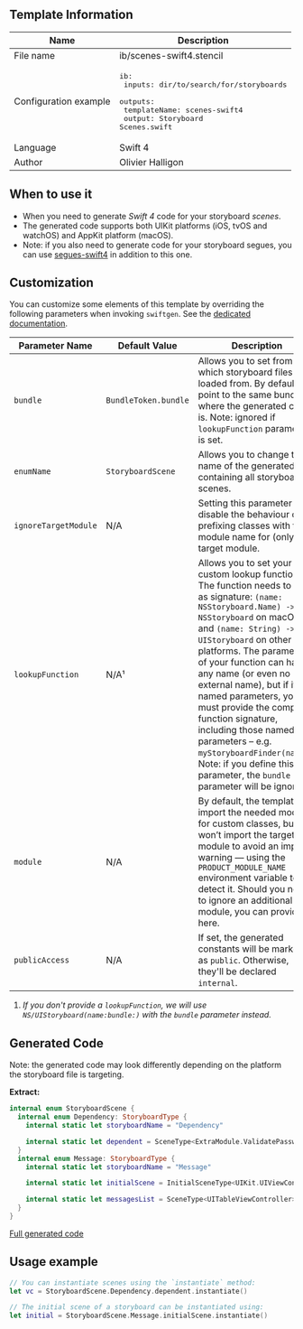 ## Template Information

| Name      | Description       |
| --------- | ----------------- |
| File name | ib/scenes-swift4.stencil |
| Configuration example | <pre>ib:<br />  inputs: dir/to/search/for/storyboards<br />  outputs:<br />    templateName: scenes-swift4<br />    output: Storyboard Scenes.swift</pre> |
| Language | Swift 4 |
| Author | Olivier Halligon |

## When to use it

- When you need to generate *Swift 4* code for your storyboard *scenes*.
- The generated code supports both UIKit platforms (iOS, tvOS and watchOS) and AppKit platform (macOS).
- Note: if you also need to generate code for your storyboard segues, you can use [segues-swift4](../segues-swift4.md) in addition to this one.

## Customization

You can customize some elements of this template by overriding the following parameters when invoking `swiftgen`. See the [dedicated documentation](../../ConfigFile.md).

| Parameter Name | Default Value | Description |
| -------------- | ------------- | ----------- |
| `bundle` | `BundleToken.bundle` | Allows you to set from which storyboard files are loaded from. By default, it'll point to the same bundle as where the generated code is. Note: ignored if `lookupFunction` parameter is set. |
| `enumName` | `StoryboardScene` | Allows you to change the name of the generated `enum` containing all storyboard scenes. |
| `ignoreTargetModule` | N/A | Setting this parameter will disable the behaviour of prefixing classes with their module name for (only) the target module. |
| `lookupFunction` | N/A¹ | Allows you to set your own custom lookup function. The function needs to have as signature: `(name: NSStoryboard.Name) -> NSStoryboard` on macOS, and `(name: String) -> UIStoryboard` on other platforms. The parameters of your function can have any name (or even no external name), but if it has named parameters, you must provide the complete function signature, including those named parameters – e.g. `myStoryboardFinder(name:)`. Note: if you define this parameter, the `bundle` parameter will be ignored. |
| `module` | N/A | By default, the template will import the needed modules for custom classes, but won’t import the target’s module to avoid an import warning — using the `PRODUCT_MODULE_NAME` environment variable to detect it. Should you need to ignore an additional module, you can provide it here. |
| `publicAccess` | N/A | If set, the generated constants will be marked as `public`. Otherwise, they'll be declared `internal`. |

1. _If you don't provide a `lookupFunction`, we will use `NS/UIStoryboard(name:bundle:)` with the `bundle` parameter instead._

## Generated Code

Note: the generated code may look differently depending on the platform the storyboard file is targeting.

**Extract:**

```swift
internal enum StoryboardScene {
  internal enum Dependency: StoryboardType {
    internal static let storyboardName = "Dependency"

    internal static let dependent = SceneType<ExtraModule.ValidatePasswordViewController>(storyboard: Dependency.self, identifier: "Dependent")
  }
  internal enum Message: StoryboardType {
    internal static let storyboardName = "Message"

    internal static let initialScene = InitialSceneType<UIKit.UIViewController>(storyboard: Message.self)

    internal static let messagesList = SceneType<UITableViewController>(storyboard: Message.self, identifier: "MessagesList")
  }
}
```

[Full generated code](../../../Tests/Fixtures/Generated/IB-iOS/scenes-swift4/all.swift)

## Usage example

```swift
// You can instantiate scenes using the `instantiate` method:
let vc = StoryboardScene.Dependency.dependent.instantiate()

// The initial scene of a storyboard can be instantiated using:
let initial = StoryboardScene.Message.initialScene.instantiate()
```
